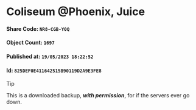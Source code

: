 # Coliseum @Phoenix, Juice

#### Share Code: ```NR8-CGB-Y0Q```
#### Object Count: ```1697```
#### Published at: ```19/05/2023 18:22:52```
#### Id: ```825DEF0E411642515B90119D2A9E3FE8```

> [!TIP]
> This is a downloaded backup, ***with permission***, for if the servers ever go down.
